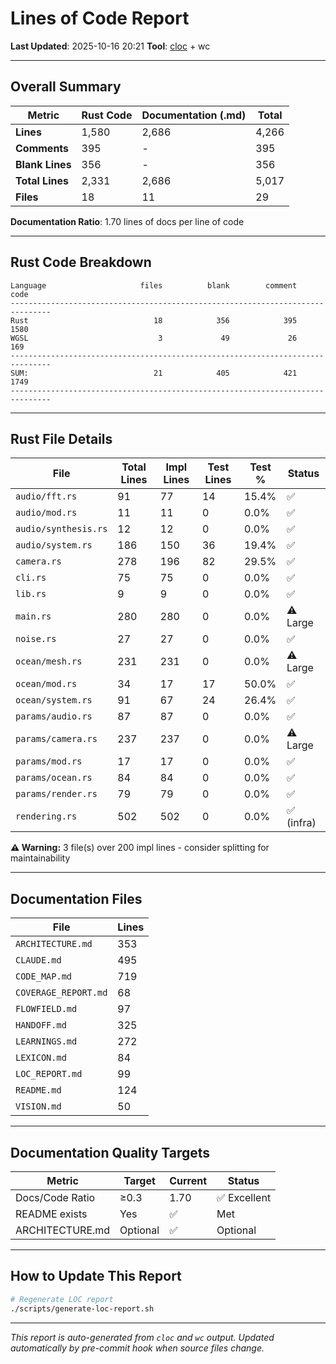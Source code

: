 # Lines of Code Report

**Last Updated**: 2025-10-16 20:21
**Tool**: [cloc](https://github.com/AlDanial/cloc) + wc

---

## Overall Summary

| Metric | Rust Code | Documentation (.md) | Total |
|--------|-----------|---------------------|-------|
| **Lines** | 1,580 | 2,686 | 4,266 |
| **Comments** | 395 | - | 395 |
| **Blank Lines** | 356 | - | 356 |
| **Total Lines** | 2,331 | 2,686 | 5,017 |
| **Files** | 18 | 11 | 29 |

**Documentation Ratio**: 1.70 lines of docs per line of code

---

## Rust Code Breakdown

```
Language                     files          blank        comment           code
-------------------------------------------------------------------------------
Rust                            18            356            395           1580
WGSL                             3             49             26            169
-------------------------------------------------------------------------------
SUM:                            21            405            421           1749
-------------------------------------------------------------------------------
```

---

## Rust File Details

| File | Total Lines | Impl Lines | Test Lines | Test % | Status |
|------|-------------|------------|------------|--------|--------|
| `audio/fft.rs` | 91 | 77 | 14 | 15.4% | ✅ |
| `audio/mod.rs` | 11 | 11 | 0 | 0.0% | ✅ |
| `audio/synthesis.rs` | 12 | 12 | 0 | 0.0% | ✅ |
| `audio/system.rs` | 186 | 150 | 36 | 19.4% | ✅ |
| `camera.rs` | 278 | 196 | 82 | 29.5% | ✅ |
| `cli.rs` | 75 | 75 | 0 | 0.0% | ✅ |
| `lib.rs` | 9 | 9 | 0 | 0.0% | ✅ |
| `main.rs` | 280 | 280 | 0 | 0.0% | ⚠️ Large |
| `noise.rs` | 27 | 27 | 0 | 0.0% | ✅ |
| `ocean/mesh.rs` | 231 | 231 | 0 | 0.0% | ⚠️ Large |
| `ocean/mod.rs` | 34 | 17 | 17 | 50.0% | ✅ |
| `ocean/system.rs` | 91 | 67 | 24 | 26.4% | ✅ |
| `params/audio.rs` | 87 | 87 | 0 | 0.0% | ✅ |
| `params/camera.rs` | 237 | 237 | 0 | 0.0% | ⚠️ Large |
| `params/mod.rs` | 17 | 17 | 0 | 0.0% | ✅ |
| `params/ocean.rs` | 84 | 84 | 0 | 0.0% | ✅ |
| `params/render.rs` | 79 | 79 | 0 | 0.0% | ✅ |
| `rendering.rs` | 502 | 502 | 0 | 0.0% | ✅ (infra) |

**⚠️ Warning:** 3 file(s) over 200 impl lines - consider splitting for maintainability

---

## Documentation Files

| File | Lines |
|------|-------|
| `ARCHITECTURE.md` | 353 |
| `CLAUDE.md` | 495 |
| `CODE_MAP.md` | 719 |
| `COVERAGE_REPORT.md` | 68 |
| `FLOWFIELD.md` | 97 |
| `HANDOFF.md` | 325 |
| `LEARNINGS.md` | 272 |
| `LEXICON.md` | 84 |
| `LOC_REPORT.md` | 99 |
| `README.md` | 124 |
| `VISION.md` | 50 |

---

## Documentation Quality Targets

| Metric | Target | Current | Status |
|--------|--------|---------|--------|
| Docs/Code Ratio | ≥0.3 | 1.70 | ✅ Excellent |
| README exists | Yes | ✅ | Met |
| ARCHITECTURE.md | Optional | ✅ | Optional |

---

## How to Update This Report

```bash
# Regenerate LOC report
./scripts/generate-loc-report.sh
```

---

*This report is auto-generated from `cloc` and `wc` output.*
*Updated automatically by pre-commit hook when source files change.*
